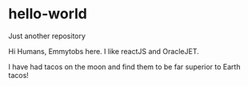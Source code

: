 # hello-world
Just another repository

Hi Humans, Emmytobs here.
I like reactJS and OracleJET.

I have had tacos on the moon and find them to be far superior to Earth tacos!
